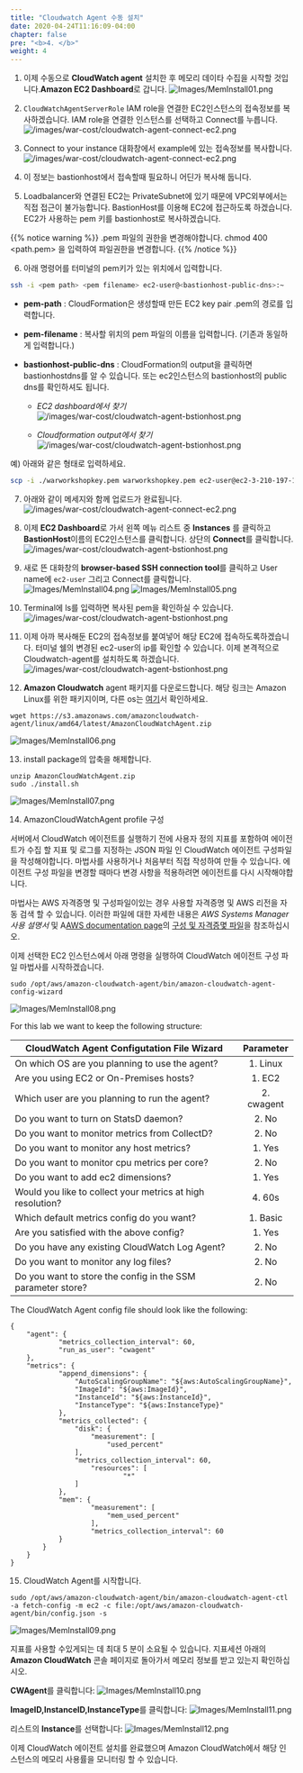 ```yaml
---
title: "Cloudwatch Agent 수동 설치"
date: 2020-04-24T11:16:09-04:00
chapter: false
pre: "<b>4. </b>"
weight: 4
---
```


1. 이제 수동으로 **CloudWatch agent** 설치한 후 메모리 데이타 수집을 시작할 것입니다.**Amazon EC2 Dashboard**로 갑니다.
![Images/MemInstall01.png](/Cost/200_AWS_Resource_Optimization/Images/AgentInstall01.png)

2. `CloudWatchAgentServerRole` IAM role을 연결한 EC2인스턴스의 접속정보를 복사하겠습니다. IAM role을 연결한 인스턴스를 선택하고 Connect를 누릅니다.
![/images/war-cost/cloudwatch-agent-connect-ec2.png](/images/war-cost/cloudwatch-agent-connect-ec2.png)

3. Connect to your instance 대화창에서 example에 있는 접속정보를 복사합니다.  
![/images/war-cost/cloudwatch-agent-connect-ec2.png](/images/war-cost/cloudwatch-agent-connect-ec2-info.png)

4. 이 정보는 bastionhost에서 접속할때 필요하니 어딘가 복사해 둡니다.

5. Loadbalancer와 연결된 EC2는 PrivateSubnet에 있기 때문에 VPC외부에서는 직접 접근이 불가능합니다. BastionHost를 이용해 EC2에 접근하도록 하겠습니다. EC2가 사용하는 pem 키를 bastionhost로 복사하겠습니다.

{{% notice warning %}}
.pem 파일의 권한을 변경해야합니다. chmod 400 <path.pem> 을 입력하여 파일권한을 변경합니다.
{{% /notice %}}

6. 아래 명령어를 터미널의 pem키가 있는 위치에서 입력합니다.

```bash
ssh -i <pem path> <pem filename> ec2-user@<bastionhost-public-dns>:~
```

- **pem-path** : CloudFormation은 생성할때 만든 EC2 key pair .pem의 경로를 입력합니다.
- **pem-filename** : 복사할 위치의 pem 파일의 이름을 입력합니다. (기존과 동일하게 입력합니다.)
- **bastionhost-public-dns** : CloudFormation의 output을 클릭하면 bastionhostdns를 알 수 있습니다. 또는 ec2인스턴스의 bastionhost의 public dns를 확인하셔도 됩니다. 

	- *EC2 dashboard에서 찾기*
		![/images/war-cost/cloudwatch-agent-bstionhost.png](/images/war-cost/cloudwatch-agent-bastionhost-ec2-dns.png)

	- *Cloudformation output에서 찾기*
		![/images/war-cost/cloudwatch-agent-bstionhost.png](/images/war-cost/cloudwatch-agent-bastionhsotdns.png)

예) 아래와 같은 형태로 입력하세요.

```bash
scp -i ./warworkshopkey.pem warworkshopkey.pem ec2-user@ec2-3-210-197-135.compute-1.amazonaws.com:~
```

7. 아래와 같이 메세지와 함께 업로드가 완료됩니다. 
![/images/war-cost/cloudwatch-agent-connect-ec2.png](/images/war-cost/cloudwatch-agent-install-key.png)

8. 이제 **EC2 Dashboard**로 가서 왼쪽 메뉴 리스트 중 **Instances** 를 클릭하고 **BastionHost**이름의 EC2인스턴스를 클릭합니다. 
상단의 **Connect**를 클릭합니다.
![/images/war-cost/cloudwatch-agent-bstionhost.png](/images/war-cost/cloudwatch-agent-bstionhost.png)

9. 새로 뜬 대화창의 **browser-based SSH connection tool**를 클릭하고 User name에 `ec2-user` 그리고 Connect를 클릭합니다.
![Images/MemInstall04.png](/Cost/200_AWS_Resource_Optimization/Images/AgentInstall04.png)
![Images/MemInstall05.png](/Cost/200_AWS_Resource_Optimization/Images/AgentInstall05.png)

10. Terminal에 ls를 입력하면 복사된 pem을 확인하실 수 있습니다. 
![/images/war-cost/cloudwatch-agent-bstionhost.png](/images/war-cost/cloudwatch-agent-pem.png)

11. 이제 아까 복사해둔 EC2의 접속정보를 붙여넣어 해당 EC2에 접속하도록하겠습니다. 터미널 쉘의 변경된 ec2-user의 ip를 확인할 수 있습니다. 이제 본격적으로 Cloudwatch-agent를 설치하도록 하겠습니다. 
![/images/war-cost/cloudwatch-agent-bstionhost.png](/images/war-cost/cloudwatch-agent-ec2.png)

12. **Amazon Cloudwatch** agent 패키지를 다운로드합니다. 해당 링크는 Amazon Linux를 위한 패키지이며, 다른 os는 [여기](https://docs.aws.amazon.com/AmazonCloudWatch/latest/monitoring/download-cloudwatch-agent-commandline.html)서 확인하세요.

```
wget https://s3.amazonaws.com/amazoncloudwatch-agent/linux/amd64/latest/AmazonCloudWatchAgent.zip
```

![Images/MemInstall06.png](/Cost/200_AWS_Resource_Optimization/Images/AgentInstall06.png)

13. install package의 압축을 해제합니다.

```
unzip AmazonCloudWatchAgent.zip
sudo ./install.sh
```

![Images/MemInstall07.png](/Cost/200_AWS_Resource_Optimization/Images/AgentInstall07.png)

14. AmazonCloudWatchAgent profile 구성

서버에서 CloudWatch 에이전트를 실행하기 전에 사용자 정의 지표를 포함하여 에이전트가 수집 할 지표 및 로그를 지정하는 JSON 파일 인 CloudWatch 에이전트 구성파일을 작성해야합니다. 마법사를 사용하거나 처음부터 직접 작성하여 만들 수 있습니다. 에이전트 구성 파일을 변경할 때마다 변경 사항을 적용하려면 에이전트를 다시 시작해야합니다.

마법사는 AWS 자격증명 및 구성파일이있는 경우 사용할 자격증명 및 AWS 리전을 자동 검색 할 수 있습니다. 이러한 파일에 대한 자세한 내용은 *AWS Systems Manager 사용 설명서* 및 A[AWS documentation page](https://docs.aws.amazon.com/AmazonCloudWatch/latest/monitoring/create-cloudwatch-agent-configuration-file.html)의 [구성 및 자격증몇 파일](https://docs.aws.amazon.com/cli/latest/userguide/cli-config-files.html)을 참조하십시오.


이제 선택한 EC2 인스턴스에서 아래 명령을 실행하여 CloudWatch 에이전트 구성 파일 마법사를 시작하겠습니다.

```
sudo /opt/aws/amazon-cloudwatch-agent/bin/amazon-cloudwatch-agent-config-wizard
```

![Images/MemInstall08.png](/Cost/200_AWS_Resource_Optimization/Images/AgentInstall08.png)

For this lab we want to keep the following structure:

| CloudWatch Agent Configutation File Wizard                  | Parameter    |
| ----------------------------------------------------------- |:------------:|
| On which OS are you planning to use the agent?              | 1. Linux     |
| Are you using EC2 or On-Premises hosts?                     | 1. EC2       |
| Which user are you planning to run the agent?               | 2. cwagent   |
| Do you want to turn on StatsD daemon?                       | 2. No        |
| Do you want to monitor metrics from CollectD?               | 2. No        |
| Do you want to monitor any host metrics?                    | 1. Yes       |
| Do you want to monitor cpu metrics per core?                | 2. No        |
| Do you want to add ec2 dimensions?                          | 1. Yes       |
| Would you like to collect your metrics at high resolution?  | 4. 60s       |
| Which default metrics config do you want?                   | 1. Basic     |
| Are you satisfied with the above config?                    | 1. Yes       |
| Do you have any existing CloudWatch Log Agent?              | 2. No        |
| Do you want to monitor any log files?                       | 2. No        |
| Do you want to store the config in the SSM parameter store? | 2. No        |

The CloudWatch Agent config file should look like the following:

```
{
	"agent": {
			"metrics_collection_interval": 60,
			"run_as_user": "cwagent"
	},
	"metrics": {
			"append_dimensions": {
				"AutoScalingGroupName": "${aws:AutoScalingGroupName}",
				"ImageId": "${aws:ImageId}",
				"InstanceId": "${aws:InstanceId}",
				"InstanceType": "${aws:InstanceType}"
			},
			"metrics_collected": {
				"disk": {
					"measurement": [
						"used_percent"
				],
				"metrics_collection_interval": 60,
					"resources": [
							"*"
				]
			},
			"mem": {
					"measurement": [
						"mem_used_percent"
					],
					"metrics_collection_interval": 60
			}
		}
	}
}
```

15. CloudWatch Agent를 시작합니다.

```
sudo /opt/aws/amazon-cloudwatch-agent/bin/amazon-cloudwatch-agent-ctl -a fetch-config -m ec2 -c file:/opt/aws/amazon-cloudwatch-agent/bin/config.json -s
```

![Images/MemInstall09.png](/Cost/200_AWS_Resource_Optimization/Images/AgentInstall09.png)

지표를 사용할 수있게되는 데 최대 5 분이 소요될 수 있습니다. 지표세션 아래의 **Amazon CloudWatch** 콘솔 페이지로 돌아가서 메모리 정보를 받고 있는지 확인하십시오.

**CWAgent**를 클릭합니다:
![Images/MemInstall10.png](/Cost/200_AWS_Resource_Optimization/Images/AgentInstall10.png)

**ImageID,InstanceID,InstanceType**를 클릭합니다:
![Images/MemInstall11.png](/Cost/200_AWS_Resource_Optimization/Images/AgentInstall11.png)

리스트의 **Instance**를 선택합니다:
![Images/MemInstall12.png](/Cost/200_AWS_Resource_Optimization/Images/AgentInstall12.png)

이제 CloudWatch 에이전트 설치를 완료했으며 Amazon CloudWatch에서 해당 인스턴스의 메모리 사용률을 모니터링 할 수 있습니다.

